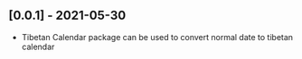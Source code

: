 ## [0.0.1] - 2021-05-30

* Tibetan Calendar package can be used to convert normal date to tibetan calendar

